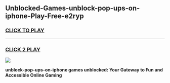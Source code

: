 
## Unblocked-Games-unblock-pop-ups-on-iphone-Play-Free-e2ryp
<h3>
<a href="https://premium76.site?title=unblock-pop-ups-on-iphone&ref=10A">CLICK TO PLAY</a></h3>
<hr>

<h3>
<a href="https://premium76.site?title=unblock-pop-ups-on-iphone&ref=10A">CLICK 2 PLAY</a>
  
</h3>

<a href="https://premium76.site?title=unblock-pop-ups-on-iphone&ref=10A"><img src="https://clearcache.store/games.png"></a>


**unblock-pop-ups-on-iphone games unblocked: Your Gateway to Fun and Accessible Online Gaming**
